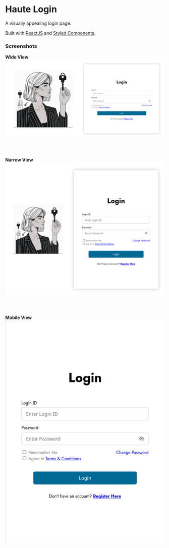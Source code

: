 # Haute Login

A visually appealing login page.

Built with [ReactJS](https://react.dev/) and [Styled Components](https://styled-components.com).

### Screenshots

**Wide View**
![Wide View](screenshots/wide_view.png "A normal desktop. Landscape.")

<br><br>

**Narrow View**
![Narrow View](screenshots/narrow_view.png "A narrow screen.")

<br><br>

**Mobile View**
![Mobile View](screenshots/mobile_view.png "On a mobile screen.")

